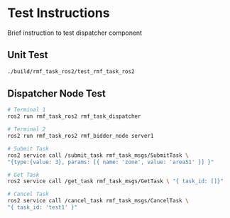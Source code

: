 # Test Instructions
Brief instruction to test dispatcher component

## Unit Test
```bash
./build/rmf_task_ros2/test_rmf_task_ros2
```

## Dispatcher Node Test
```bash
# Terminal 1
ros2 run rmf_task_ros2 rmf_task_dispatcher

# Terminal 2
ros2 run rmf_task_ros2 rmf_bidder_node server1
```

```bash
# Submit Task
ros2 service call /submit_task rmf_task_msgs/SubmitTask \
"{type:{value: 3}, params: [{ name: 'zone', value: 'area51' }] }"

# Get Task
ros2 service call /get_task rmf_task_msgs/GetTask \ "{ task_id: []}"

# Cancel Task
ros2 service call /cancel_task rmf_task_msgs/CancelTask \
"{ task_id: 'test1' }"
```
